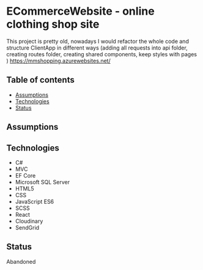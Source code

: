# ECommerceWebsite - online clothing shop site

This project is pretty old, nowadays I would refactor the whole code and structure ClientApp in different ways (adding all requests into api folder, creating routes folder, creating shared components, keep styles with pages )
https://mmshopping.azurewebsites.net/

## Table of contents

* [Assumptions](#assumptions)
* [Technologies](#technologies)
* [Status](#status)

## Assumptions

## Technologies
* C#
* MVC
* EF Core
* Microsoft SQL Server
* HTML5
* CSS
* JavaScript ES6
* SCSS
* React
* Cloudinary
* SendGrid

## Status

Abandoned

